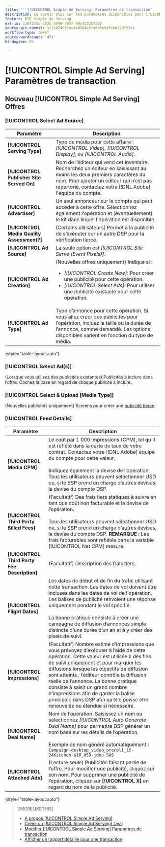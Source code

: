 ```yaml
---
title: '''[!UICONTROL Simple Ad Serving] Paramètres de transaction'
description: En savoir plus sur les paramètres disponibles pour [!UICONTROL Simple Ad Serving] les offres.
feature: DSP Simple Ad Serving
exl-id: 1a8f215c-c52b-4099-a55f-99c4232b7a22
source-git-commit: 1c13874967ec4ad264e5fa6a5e0dfeb6120f53cc
workflow-type: tm+mt
source-wordcount: '471'
ht-degree: 0%

---
```


# [!UICONTROL Simple Ad Serving] Paramètres de transaction

## Nouveau [!UICONTROL Simple Ad Serving] Offres

### [!UICONTROL Select Ad Source]

| Paramètre | Description |
|-----------|-------------|
| **[!UICONTROL Serving Type]** | Type de média pour cette affaire : *[!UICONTROL Video],* *[!UICONTROL Display],* ou *[!UICONTROL Audio].* |
| **[!UICONTROL Publisher Site Served On]** | Nom de l’éditeur qui vend cet inventaire. Recherchez un éditeur en saisissant au moins les deux premiers caractères du nom. Pour ajouter un éditeur qui n’est pas répertorié, contactez votre [!DNL Adobe] l&#39;équipe du compte. |
| **[!UICONTROL Advertiser]** | Un seul annonceur sur le compte qui peut accéder à cette offre. Sélectionnez également l&#39;opération et (éventuellement) le kit dans lequel l&#39;opération est disponible. |
| **[!UICONTROL Media Quality Assessment?]** | (Certains utilisateurs) Permet à la publicité de s’exécuter sur un autre DSP pour la vérification tierce. <!-- Who can select this? It's disabled for me. Need to see if there are additional fields when this is enabled. --> |
| **[!UICONTROL Ad Source]** | La seule option est *[!UICONTROL Site Serve (Event Pixels)]*. |
| **[!UICONTROL Ad Creation]** | (Nouvelles offres uniquement) Indique si :<ul><li>*[!UICONTROL Create New]:* Pour créer une publicité pour cette opération.</li><li>*[!UICONTROL Select Ads]:* Pour utiliser une publicité existante pour cette opération.</li></ul> |
| **[!UICONTROL Ad Type]** | Type d’annonce pour cette opération. Si vous allez créer des publicités pour l’opération, incluez la taille ou la durée de l’annonce, comme demandé. Les options disponibles varient en fonction du type de média. |

{style=&quot;table-layout:auto&quot;}

### [!UICONTROL Select Ad(s)]

(Lorsque vous utilisez des publicités existantes) Publicités à inclure dans l’offre. Cochez la case en regard de chaque publicité à inclure.

### [!UICONTROL Select & Upload [Media Type]]

(Nouvelles publicités uniquement) Screens pour créer une [publicité tierce](/help/dsp/campaign-management/ads/ad-create-multiple.md).

### [!UICONTROL Feed Details]

| Paramètre | Description |
|-----------|-------------|
| **[!UICONTROL Media CPM]** | Le coût par 1 000 impressions (CPM), tel qu’il est reflété dans la carte de taux de votre contrat. Contactez votre [!DNL Adobe] équipe du compte pour cette valeur. <br><br>Indiquez également la devise de l’opération. Tous les utilisateurs peuvent sélectionner USD ou, si le SSP prend en charge d’autres devises, la devise du compte DSP. |
| **[!UICONTROL Third Party Billed Fees]** | (Facultatif) Des frais tiers statiques à suivre en tant que coût non facturable et la devise de l’opération.<br><br>Tous les utilisateurs peuvent sélectionner USD ou, si le SSP prend en charge d’autres devises, la devise du compte DSP. **REMARQUE :** Les frais facturables sont reflétés dans la variable [!UICONTROL Net CPM] mesure. |
| **[!UICONTROL Third Party Fee Description]** | (Facultatif) Description des frais tiers. |
| **[!UICONTROL Flight Dates]** | Les dates de début et de fin du trafic utilisant cette transaction. Les dates de vol doivent être incluses dans les dates de vol de l&#39;opération. Les balises de publicité renvoient une réponse uniquement pendant le vol spécifié.<br><br> La bonne pratique consiste à créer une campagne de diffusion d’annonces simple distincte d’une durée d’un an et à y créer des pixels de suivi. |
| **[!UICONTROL Impressions]** | (Facultatif) Nombre estimé d’impressions que vous prévoyez d’exécuter à l’aide de cette opération. Cette valeur est utilisée à des fins de suivi uniquement et pour marquer les diffusions lorsque les objectifs de diffusion sont atteints ; l’éditeur contrôle la diffusion réelle de l’annonce. La bonne pratique consiste à saisir un grand nombre d’impressions afin de garder la balise principale dans DSP afin qu’elle puisse être renouvelée ou étendue si nécessaire. |
| **[!UICONTROL Deal Name]** | Nom de l’opération. Saisissez un nom ou sélectionnez *[!UICONTROL Auto Generate Deal Name]* pour permettre DSP générer un nom basé sur les détails de l’opération.<br><br>Exemple de nom généré automatiquement : `Campaign-desktop_video_preroll_15-24Kitchen-$10_USD-jdoe-SAS` |
| **[!UICONTROL Attached Ads]** | (Lecture seule) Publicités faisant partie de l’offre. Pour modifier une publicité, cliquez sur son nom. Pour supprimer une publicité de l’opération, cliquez sur **[!UICONTROL X]** en regard du nom de la publicité. |

{style=&quot;table-layout:auto&quot;}

<!-- 
## Existing Simple Ad Serving Deals

Changes aren't applied retroactively.
-->

<!-- completely different settings layout, so need a separate section for them -->

<!-- From Abhinav: Editable fields are Name, Start & End date, Impressions & CPM. Changes are not applied retroactively.

But I see:

| Parameter | Description |
|-----------|-------------|

| **[!UICONTROL Are you using Deal ID?] | (Read-only) Whether the deal was set up as a [!UICONTROL Deal ID] (*[!DNL Yes]*)  or a [!UICONTROL Simple Ad Serving] deal (*[!DNL No]*). |
| **[!UICONTROL Inventory Type] | (Read-only) The inventory type for the deal. |
| **[!UICONTROL Feed Name] | The name of the [!UICONTROL Simple Ad Serving] deal. |
| **[!UICONTROL Publisher Ad Server] | (Read-only)  |
| **[!UICONTROL Publisher maximum ad length] | The maximum length of the ad, per the publisher. |
| **[!UICONTROL Publisher minimum ad length] | The minimum length of the ad, per the publisher. |
| **[!UICONTROL Fill Type] | (Read-only)  |
| **[!UICONTROL Contracted CPM] | This field is required if billing through TubeMogul, but enter your CPM in this field to track your actual spend. |
| **[!UICONTROL 3rd party technology CPM] | (Optional)  |
| **[!UICONTROL Planned Flight Dates] | The beginning and end dates for the deal flight. These dates don't control ad delivery but are used to track delivery pacing. **THIS IS CONTRARY TO WHAT THE NEW DEAL SETTINGS ABOVE, FROM ABHINAV, SAY**> |
| **[!UICONTROL Target Impressions] | (Optional) The estimated number of impressions you expect to run using this deal. This value is used for tracking purposes only and to flag when delivery goals are met; the publisher controls actual ad delivery. The best practice is to enter a high number of impressions to keep the tag active within DSP so it can be renewed or extended if needed. |
 -->

>[!MORELIKETHIS]
>
>* [A propos [!UICONTROL Simple Ad Serving]](simple-deal-about.md)
>* [Créez un [!UICONTROL Simple Ad Serving] Deal](simple-deal-create.md)
>* [Modifier [!UICONTROL Simple Ad Serving] Paramètres de transaction](simple-deal-edit.md)
>* [Afficher un rapport détaillé pour une transaction](/help/dsp/inventory/deal-view-report.md)


<!-- add back when reimplemented:
>* [View Event-Tracking Pixels for a [!UICONTROL Simple Ad Serving] Deal](simple-deal-show-pixels.md)
-->
